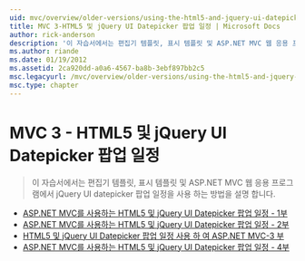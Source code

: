 ```yaml
---
uid: mvc/overview/older-versions/using-the-html5-and-jquery-ui-datepicker-popup-calendar-with-aspnet-mvc/index
title: MVC 3-HTML5 및 jQuery UI Datepicker 팝업 일정 | Microsoft Docs
author: rick-anderson
description: '이 자습서에서는 편집기 템플릿, 표시 템플릿 및 ASP.NET MVC 웹 응용 프로그램에서 jQuery UI datepicker 팝업 일정을 사용 하는 방법을 설명 합니다.'
ms.author: riande
ms.date: 01/19/2012
ms.assetid: 2ca920dd-a0a6-4567-ba8b-3ebf897bb2c5
msc.legacyurl: /mvc/overview/older-versions/using-the-html5-and-jquery-ui-datepicker-popup-calendar-with-aspnet-mvc
msc.type: chapter
---
```

<a name="mvc-3---the-html5-and-jquery-ui-datepicker-popup-calendar"></a>MVC 3 - HTML5 및 jQuery UI Datepicker 팝업 일정
====================
> 이 자습서에서는 편집기 템플릿, 표시 템플릿 및 ASP.NET MVC 웹 응용 프로그램에서 jQuery UI datepicker 팝업 일정을 사용 하는 방법을 설명 합니다.


- [ASP.NET MVC를 사용하는 HTML5 및 jQuery UI Datepicker 팝업 일정 - 1부](using-the-html5-and-jquery-ui-datepicker-popup-calendar-with-aspnet-mvc-part-1.md)
- [ASP.NET MVC를 사용하는 HTML5 및 jQuery UI Datepicker 팝업 일정 - 2부](using-the-html5-and-jquery-ui-datepicker-popup-calendar-with-aspnet-mvc-part-2.md)
- [HTML5 및 jQuery UI Datepicker 팝업 일정 사용 하 여 ASP.NET MVC-3 부](using-the-html5-and-jquery-ui-datepicker-popup-calendar-with-aspnet-mvc-part-3.md)
- [ASP.NET MVC를 사용하는 HTML5 및 jQuery UI Datepicker 팝업 일정 - 4부](using-the-html5-and-jquery-ui-datepicker-popup-calendar-with-aspnet-mvc-part-4.md)
